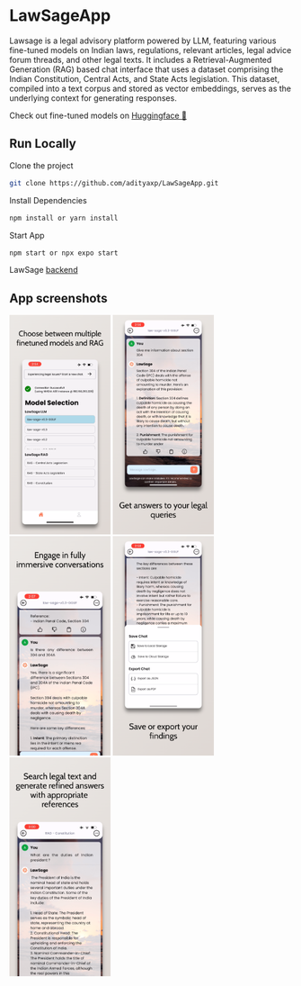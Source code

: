 # LawSageApp

Lawsage is a legal advisory platform powered by LLM, featuring various fine-tuned models on Indian laws, regulations, relevant articles, legal advice forum threads, and other legal texts. It includes a Retrieval-Augmented Generation (RAG) based chat interface that uses a dataset comprising the Indian Constitution, Central Acts, and State Acts legislation. This dataset, compiled into a text corpus and stored as vector embeddings, serves as the underlying context for generating responses.

<span>Check out fine-tuned models on <a href="https://huggingface.co/AdityaXPV">Huggingface 🤗</a></span>

## Run Locally

Clone the project

```bash
git clone https://github.com/adityaxp/LawSageApp.git 
```

Install Dependencies

```bash
npm install or yarn install 
```


Start  App

```bash
npm start or npx expo start
```

<span>LawSage <a href="https://github.com/adityaxp/LawSage-ServerV0.2.git">backend</a></span>

## App screenshots

<img src="readme assets/1.png" width="180">   <img src="readme assets/2.png" width="180">   <img src="readme assets/3.png" width="180">   <img src="readme assets/4.png" width="180">
<img src="readme assets/5.png" width="180">
